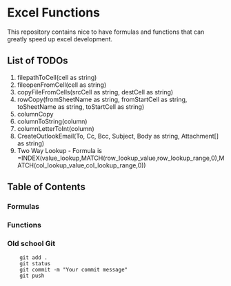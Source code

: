 # Excel Functions

This repository contains nice to have formulas and functions that can greatly speed up excel development.

## List of TODOs

1. filepathToCell(cell as string)
1. fileopenFromCell(cell as string)
1. copyFileFromCells(srcCell as string, destCell as string)
1. rowCopy(fromSheetName as string, fromStartCell as string, toSheetName as string, toStartCell as string)
1. columnCopy
1. columnToString(column)
1. columnLetterToInt(column)
1. CreateOutlookEmail(To, Cc, Bcc, Subject, Body as string, Attachment[] as string)
1. Two Way Lookup - Formula is =INDEX(value_lookup,MATCH(row_lookup_value,row_lookup_range,0),MATCH(col_lookup_value,col_lookup_range,0))

## Table of Contents

### Formulas

### Functions


### Old school Git

```git
    git add .
    git status
    git commit -m "Your commit message"
    git push
```